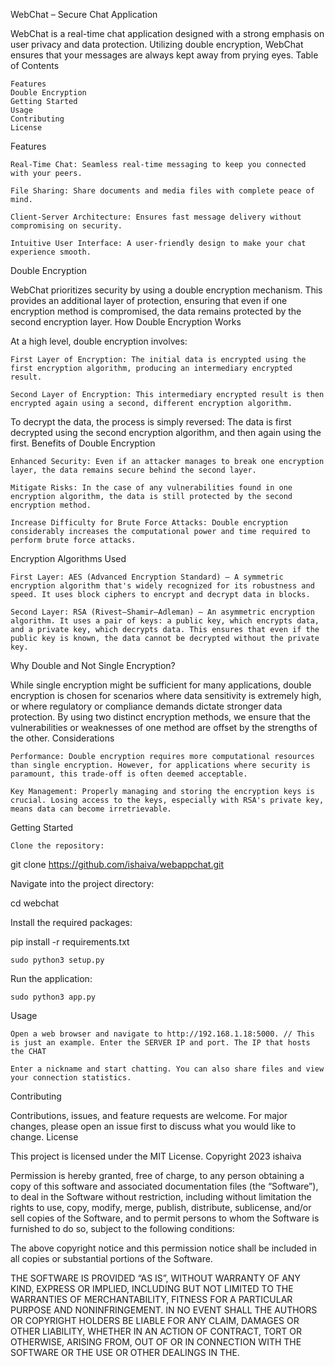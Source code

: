 
WebChat – Secure Chat Application

WebChat is a real-time chat application designed with a strong emphasis on user privacy and data protection. Utilizing double encryption, WebChat ensures that your messages are always kept away from prying eyes.
Table of Contents

    Features
    Double Encryption
    Getting Started
    Usage
    Contributing
    License

Features

    Real-Time Chat: Seamless real-time messaging to keep you connected with your peers.

    File Sharing: Share documents and media files with complete peace of mind.

    Client-Server Architecture: Ensures fast message delivery without compromising on security.

    Intuitive User Interface: A user-friendly design to make your chat experience smooth.

Double Encryption

WebChat prioritizes security by using a double encryption mechanism. This provides an additional layer of protection, ensuring that even if one encryption method is compromised, the data remains protected by the second encryption layer.
How Double Encryption Works

At a high level, double encryption involves:

    First Layer of Encryption: The initial data is encrypted using the first encryption algorithm, producing an intermediary encrypted result.

    Second Layer of Encryption: This intermediary encrypted result is then encrypted again using a second, different encryption algorithm.

To decrypt the data, the process is simply reversed: The data is first decrypted using the second encryption algorithm, and then again using the first.
Benefits of Double Encryption

    Enhanced Security: Even if an attacker manages to break one encryption layer, the data remains secure behind the second layer.

    Mitigate Risks: In the case of any vulnerabilities found in one encryption algorithm, the data is still protected by the second encryption method.

    Increase Difficulty for Brute Force Attacks: Double encryption considerably increases the computational power and time required to perform brute force attacks.

Encryption Algorithms Used

    First Layer: AES (Advanced Encryption Standard) – A symmetric encryption algorithm that's widely recognized for its robustness and speed. It uses block ciphers to encrypt and decrypt data in blocks.

    Second Layer: RSA (Rivest–Shamir–Adleman) – An asymmetric encryption algorithm. It uses a pair of keys: a public key, which encrypts data, and a private key, which decrypts data. This ensures that even if the public key is known, the data cannot be decrypted without the private key.

Why Double and Not Single Encryption?

While single encryption might be sufficient for many applications, double encryption is chosen for scenarios where data sensitivity is extremely high, or where regulatory or compliance demands dictate stronger data protection. By using two distinct encryption methods, we ensure that the vulnerabilities or weaknesses of one method are offset by the strengths of the other.
Considerations

    Performance: Double encryption requires more computational resources than single encryption. However, for applications where security is paramount, this trade-off is often deemed acceptable.

    Key Management: Properly managing and storing the encryption keys is crucial. Losing access to the keys, especially with RSA's private key, means data can become irretrievable.

Getting Started

    Clone the repository:

   

git clone https://github.com/ishaiva/webappchat.git

Navigate into the project directory:



cd webchat

Install the required packages:

pip install -r requirements.txt

    sudo python3 setup.py

Run the application:

    sudo python3 app.py

Usage

    Open a web browser and navigate to http://192.168.1.18:5000. // This is just an example. Enter the SERVER IP and port. The IP that hosts the CHAT

    Enter a nickname and start chatting. You can also share files and view your connection statistics.

Contributing

Contributions, issues, and feature requests are welcome. For major changes, please open an issue first to discuss what you would like to change.
License

This project is licensed under the MIT License.
Copyright 2023 ishaiva

Permission is hereby granted, free of charge, to any person obtaining a copy of this software and associated documentation files (the “Software”), to deal in the Software without restriction, including without limitation the rights to use, copy, modify, merge, publish, distribute, sublicense, and/or sell copies of the Software, and to permit persons to whom the Software is furnished to do so, subject to the following conditions:

The above copyright notice and this permission notice shall be included in all copies or substantial portions of the Software.

THE SOFTWARE IS PROVIDED “AS IS”, WITHOUT WARRANTY OF ANY KIND, EXPRESS OR IMPLIED, INCLUDING BUT NOT LIMITED TO THE WARRANTIES OF MERCHANTABILITY, FITNESS FOR A PARTICULAR PURPOSE AND NONINFRINGEMENT. IN NO EVENT SHALL THE AUTHORS OR COPYRIGHT HOLDERS BE LIABLE FOR ANY CLAIM, DAMAGES OR OTHER LIABILITY, WHETHER IN AN ACTION OF CONTRACT, TORT OR OTHERWISE, ARISING FROM, OUT OF OR IN CONNECTION WITH THE SOFTWARE OR THE USE OR OTHER DEALINGS IN THE.

